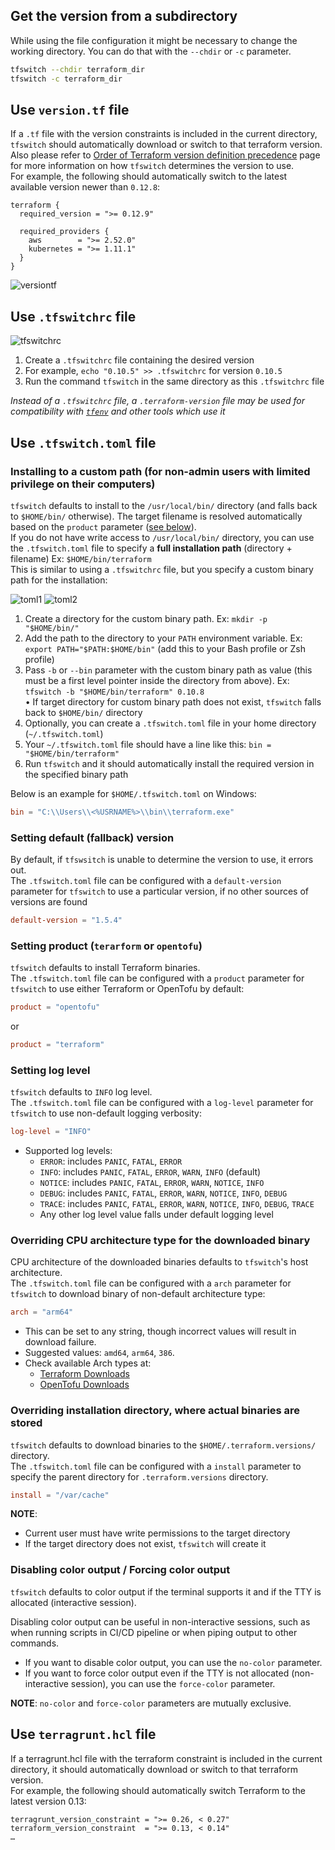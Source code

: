 <!-- markdownlint-disable MD041 -->

## Get the version from a subdirectory

While using the file configuration it might be necessary to change the working
directory. You can do that with the `--chdir` or `-c` parameter.

```bash
tfswitch --chdir terraform_dir
tfswitch -c terraform_dir
```

## Use `version.tf` file

If a `.tf` file with the version constraints is included in the current
directory, `tfswitch` should automatically download or switch to that terraform
version.  
Also please refer to [Order of Terraform version definition
precedence](general.md) page for more information on how `tfswitch` determines
the version to use.  
For example, the following should automatically switch to the latest available
version newer than `0.12.8`:

```hcl
terraform {
  required_version = ">= 0.12.9"

  required_providers {
    aws        = ">= 2.52.0"
    kubernetes = ">= 1.11.1"
  }
}
```

![versiontf](../static/versiontf.gif "Use version.tf")

## Use `.tfswitchrc` file

![tfswitchrc](../static/tfswitch-v6.gif)

1. Create a `.tfswitchrc` file containing the desired version
2. For example, `echo "0.10.5" >> .tfswitchrc` for version `0.10.5`
3. Run the command `tfswitch` in the same directory as this `.tfswitchrc` file

_Instead of a `.tfswitchrc` file, a `.terraform-version` file may be used for
compatibility with
[`tfenv`](https://github.com/tfutils/tfenv#terraform-version-file) and other
tools which use it_

## Use `.tfswitch.toml` file

### Installing to a custom path (for non-admin users with limited privilege on their computers)

`tfswitch` defaults to install to the `/usr/local/bin/` directory (and falls
back to `$HOME/bin/` otherwise). The target filename is resolved automatically
based on the `product` parameter ([see below](#setting-product-terarform-or-opentofu)).  
If you do not have write access to `/usr/local/bin/` directory, you can use the
`.tfswitch.toml` file to specify a **full installation path** (directory +
filename) Ex: `$HOME/bin/terraform`  
This is similar to using a `.tfswitchrc` file, but you specify a custom binary
path for the installation:

![toml1](../static/tfswitch-v7.gif)
![toml2](../static/tfswitch-v8.gif)

1. Create a directory for the custom binary path. Ex: `mkdir -p "$HOME/bin/"`
2. Add the path to the directory to your `PATH` environment variable. Ex:
   `export PATH="$PATH:$HOME/bin"` (add this to your Bash profile or Zsh
   profile)
3. Pass `-b` or `--bin` parameter with the custom binary path as value (this
   must be a first level pointer inside the directory from above). Ex:
   `tfswitch -b "$HOME/bin/terraform" 0.10.8`  
   • If target directory for custom binary path does not exist, `tfswitch`
   falls back to `$HOME/bin/` directory
4. Optionally, you can create a `.tfswitch.toml` file in your home directory
   (`~/.tfswitch.toml`)
5. Your `~/.tfswitch.toml` file should have a line like this:
   `bin = "$HOME/bin/terraform"`
6. Run `tfswitch` and it should automatically install the required version in
   the specified binary path

Below is an example for `$HOME/.tfswitch.toml` on Windows:

```toml
bin = "C:\\Users\\<%USRNAME%>\\bin\\terraform.exe"
```

### Setting default (fallback) version

By default, if `tfswsitch` is unable to determine the version to use, it errors
out.  
The `.tfswitch.toml` file can be configured with a `default-version` parameter
for `tfswitch` to use a particular version, if no other sources of versions are
found

```toml
default-version = "1.5.4"
```

### Setting product (`terarform` or `opentofu`)

`tfswitch` defaults to install Terraform binaries.  
The `.tfswitch.toml` file can be configured with a `product` parameter for
`tfswitch` to use either Terraform or OpenTofu by default:

```toml
product = "opentofu"
```

or

```toml
product = "terraform"
```

### Setting log level

`tfswitch` defaults to `INFO` log level.  
The `.tfswitch.toml` file can be configured with a `log-level` parameter for
`tfswitch` to use non-default logging verbosity:

```toml
log-level = "INFO"
```

- Supported log levels:
  - `ERROR`: includes `PANIC`, `FATAL`, `ERROR`
  - `INFO`: includes `PANIC`, `FATAL`, `ERROR`, `WARN`, `INFO` (default)
  - `NOTICE`: includes `PANIC`, `FATAL`, `ERROR`, `WARN`, `NOTICE`, `INFO`
  - `DEBUG`: includes `PANIC`, `FATAL`, `ERROR`, `WARN`, `NOTICE`, `INFO`, `DEBUG`
  - `TRACE`: includes `PANIC`, `FATAL`, `ERROR`, `WARN`, `NOTICE`, `INFO`, `DEBUG`, `TRACE`
  - Any other log level value falls under default logging level

### Overriding CPU architecture type for the downloaded binary

CPU architecture of the downloaded binaries defaults to `tfswitch`'s host
architecture.  
The `.tfswitch.toml` file can be configured with a `arch` parameter for
`tfswitch` to download binary of non-default architecture type:

```toml
arch = "arm64"
```

- This can be set to any string, though incorrect values will result in
  download failure.
- Suggested values: `amd64`, `arm64`, `386`.
- Check available Arch types at:
  - [Terraform Downloads](https://releases.hashicorp.com/terraform/)
  - [OpenTofu Downloads](https://get.opentofu.org/tofu/)

### Overriding installation directory, where actual binaries are stored

`tfswitch` defaults to download binaries to the `$HOME/.terraform.versions/`
directory.  
The `.tfswitch.toml` file can be configured with a `install` parameter to
specify the parent directory for `.terraform.versions` directory.

```toml
install = "/var/cache"
```

**NOTE**:

- Current user must have write permissions to the target directory
- If the target directory does not exist, `tfswitch` will create it

### Disabling color output / Forcing color output

`tfswitch` defaults to color output if the terminal supports it and if the TTY
is allocated (interactive session).

Disabling color output can be useful in non-interactive sessions, such as when
running scripts in CI/CD pipeline or when piping output to other commands.

- If you want to disable color output, you can use the `no-color` parameter.
- If you want to force color output even if the TTY is not allocated
  (non-interactive session), you can use the `force-color` parameter.

**NOTE**: `no-color` and `force-color` parameters are mutually exclusive.

## Use `terragrunt.hcl` file

If a terragrunt.hcl file with the terraform constraint is included in the
current directory, it should automatically download or switch to that terraform
version.  
For example, the following should automatically switch Terraform to the latest
version 0.13:

```hcl
terragrunt_version_constraint = ">= 0.26, < 0.27"
terraform_version_constraint  = ">= 0.13, < 0.14"
…
```
